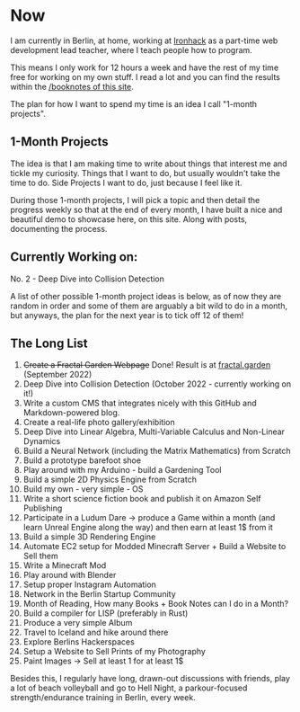 # Now

I am currently in Berlin, at home, working at [Ironhack](https://ironhack.com) as
a part-time web development lead teacher, where I teach people how to program. 

This means I only work for 12 hours a week and have the rest of my time free for working on my own stuff. I read a lot and you can find the results within the 
[/booknotes of this site](/booknotes).

The plan for how I want to spend my time is an idea I call "1-month projects". 

## 1-Month Projects 

The idea is that I am making time to write about things that interest me and tickle my curiosity. Things that I want to do, but usually wouldn't take the time to do. Side Projects I want to do, just because I feel like it. 

During those 1-month projects, I will pick a topic and then detail the progress weekly so that at the end of every month, I have built a nice and beautiful demo to showcase here, on this site. Along with posts, documenting the process.

## Currently Working on: 

No. 2 - Deep Dive into Collision Detection

A list of other possible 1-month project ideas is below, as of now they are random in order and some of them are arguably a bit wild to do in a month, but anyways, the plan for the next year is to tick off 12 of them!

## The Long List 

1. ~~Create a Fractal Garden Webpage~~ Done! Result is at [fractal.garden](https://fractal.garden) (September 2022)
1. Deep Dive into Collision Detection (October 2022 - currently working on it!)
1. Write a custom CMS that integrates nicely with this GitHub and Markdown-powered blog.
1. Create a real-life photo gallery/exhibition
1. Deep Dive into Linear Algebra, Multi-Variable Calculus and Non-Linear Dynamics
1. Build a Neural Network (including the Matrix Mathematics) from Scratch
1. Build a prototype barefoot shoe
1. Play around with my Arduino - build a Gardening Tool
1. Build a simple 2D Physics Engine from Scratch
1. Build my own - very simple - OS
1. Write a short science fiction book and publish it on Amazon Self Publishing
1. Participate in a Ludum Dare -> produce a Game within a month (and learn Unreal Engine along the way) and then earn at least 1$ from it
1. Build a simple 3D Rendering Engine
1. Automate EC2 setup for Modded Minecraft Server + Build a Website to Sell them
1. Write a Minecraft Mod
1. Play around with Blender
1. Setup proper Instagram Automation
1. Network in the Berlin Startup Community 
1. Month of Reading, How many Books + Book Notes can I do in a Month?
1. Build a compiler for LISP (preferably in Rust)
1. Produce a very simple Album
1. Travel to Iceland and hike around there
1. Explore Berlins Hackerspaces
1. Setup a Website to Sell Prints of my Photography
1. Paint Images -> Sell at least 1 for at least 1$

Besides this, I regularly have long, drawn-out discussions with friends, play a lot of beach volleyball and go to Hell Night, a parkour-focused strength/endurance training in Berlin, every week. 